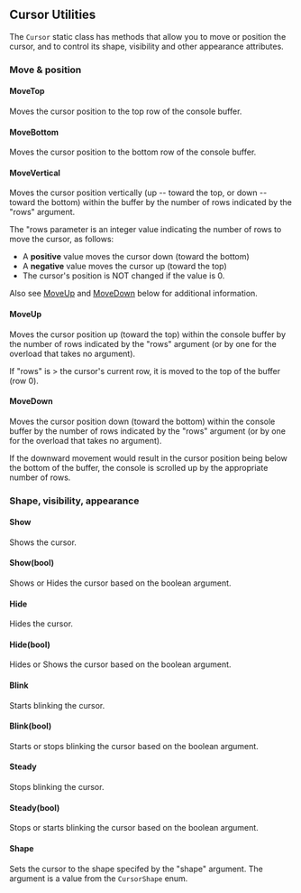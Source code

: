 ## Cursor Utilities

The `Cursor` static class has methods that allow you to move or position 
the cursor, and to control its shape, visibility and other appearance 
attributes.

### Move & position

#### MoveTop
Moves the cursor position to the top row of the console buffer. 

#### MoveBottom
Moves the cursor position to the bottom row of the console buffer.

#### MoveVertical
Moves the cursor position vertically (up -- toward the top, or down -- toward the bottom) 
within the <see cref="Console"/> buffer by the number of rows indicated 
by the "rows" argument.

The "rows parameter is an integer value indicating the number of rows to move the 
cursor, as follows:
* A **positive** value moves the cursor down (toward the bottom)
* A **negative** value moves the cursor up (toward the top)
* The cursor's position is NOT changed if the value is 0.

Also see [MoveUp](#moveup) and [MoveDown](#movedown) below for additional information.

#### MoveUp
Moves the cursor position up (toward the top) within the console buffer 
by the number of rows indicated by the "rows" argument 
(or by one for the overload that takes no argument). 

If "rows" is > the cursor's current row, it is moved to the top 
of the buffer (row 0).

#### MoveDown
Moves the cursor position down (toward the bottom) within the console buffer 
by the number of rows indicated by the "rows" argument 
(or by one for the overload that takes no argument). 

If the downward movement would result in the cursor position being below the 
bottom of the buffer, the console is scrolled up by the appropriate number of rows.

### Shape, visibility, appearance 

#### Show
Shows the cursor.

#### Show(bool)
Shows or Hides the cursor based on the boolean argument.

#### Hide
Hides the cursor.

#### Hide(bool)
Hides or Shows the cursor based on the boolean argument.

#### Blink
Starts blinking the cursor.

#### Blink(bool)
Starts or stops blinking the cursor based on the boolean argument.

#### Steady
Stops blinking the cursor.

#### Steady(bool)
Stops or starts blinking the cursor based on the boolean argument.

#### Shape
Sets the cursor to the shape specifed by the "shape" argument. 
The argument is a value from the `CursorShape` enum.
